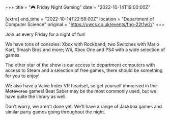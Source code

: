 +++
title = "🎮 Friday Night Gaming"
date = "2022-10-14T19:00:00Z"

[extra]
end_time = "2022-10-14T22:59:00Z"
location = "Department of Computer Science"
original = "https://uwcs.co.uk/events/fng-22t1w2/"
+++

Join us every Friday for a night of fun\!

We have tons of consoles: Xbox with Rockband; two Switches with Mario Kart, Smash Bros and more; Wii, Xbox One and PS4 with a wide selection of games.

The other star of the show is our access to department computers with access to Steam and a selection of free games, there should be something for you to enjoy\!

We also have a Valve Index VR headset, so get yourself immersed in the ~~Metaverse~~ games\! Beat Saber may be the most commonly used, but we have quite the library as well.

Don't worry, we aren't done yet. We'll have a range of Jackbox games and similar party games going throughout the night.


